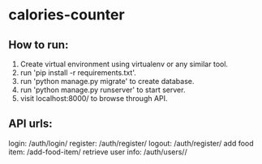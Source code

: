 # calories-counter

## How to run:
  1. Create virtual environment using virtualenv or any similar tool.
  2. run 'pip install -r requirements.txt'.
  3. run 'python manage.py migrate' to create database.
  4. run 'python manage.py runserver' to start server.
  5. visit localhost:8000/ to browse through API.

## API urls:
  login: /auth/login/
  register: /auth/register/
  logout: /auth/register/
  add food item: /add-food-item/
  retrieve user info: /auth/users/<pk>/
 
